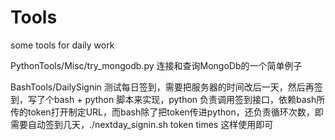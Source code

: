 # Tools
some tools for daily work

PythonTools/Misc/try_mongodb.py  连接和查询MongoDb的一个简单例子

BashTools/DailySignin  测试每日签到，需要把服务器的时间改后一天，然后再签到，写了个bash + python 脚本来实现，python 负责调用签到接口，依赖bash所传的token打开制定URL，而bash除了把token传进python，还负责循环次数，即需要自动签到几天，./nextday_signin.sh token times 这样使用即可
